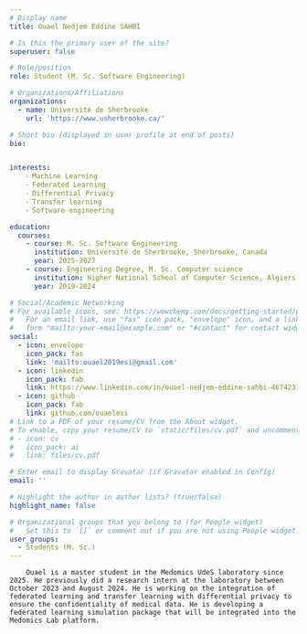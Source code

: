 ```yaml
---
# Display name
title: Ouael Nedjem Eddine SAHBI

# Is this the primary user of the site?
superuser: false

# Role/position
role: Student (M. Sc. Software Engineering)

# Organizations/Affiliations
organizations:
  - name: Université de Sherbrooke
    url: 'https://www.usherbrooke.ca/'

# Short bio (displayed in user profile at end of posts)
bio: 


interests:
    ⁃ Machine Learning
    ⁃ Federated Learning
    ⁃ Differential Privacy
    ⁃ Transfer learning
    ⁃ Software engineering

education:
  courses:
    - course: M. Sc. Software Engineering
      institution: Université de Sherbrooke, Sherbrooke, Canada
      year: 2025-2027
    - course: Engineering Degree, M. Sc. Computer science
      institution: Higher National School of Computer Science, Algiers, Algeria
      year: 2019-2024

# Social/Academic Networking
# For available icons, see: https://wowchemy.com/docs/getting-started/page-builder/#icons
#   For an email link, use "fas" icon pack, "envelope" icon, and a link in the
#   form "mailto:your-email@example.com" or "#contact" for contact widget.
social:
  - icon: envelope
    icon_pack: fas
    link: 'mailto:ouael2019esi@gmail.com'
  - icon: linkedin
    icon_pack: fab
    link: https://www.linkedin.com/in/ouael-nedjem-eddine-sahbi-4674231b3?utm_source=share&utm_campaign=share_via&utm_content=profile&utm_medium=ios_app
  - icon: github
    icon_pack: fab
    link: github.com/ouaelesi
# Link to a PDF of your resume/CV from the About widget.
# To enable, copy your resume/CV to `static/files/cv.pdf` and uncomment the lines below.
# - icon: cv
#   icon_pack: ai
#   link: files/cv.pdf

# Enter email to display Gravatar (if Gravatar enabled in Config)
email: ''

# Highlight the author in author lists? (true/false)
highlight_name: false

# Organizational groups that you belong to (for People widget)
#   Set this to `[]` or comment out if you are not using People widget.
user_groups:
  - Students (M. Sc.)
---
```


        Ouael is a master student in the Medomics UdeS laboratory since 2025. He previously did a research intern at the laboratory between October 2023 and August 2024. He is working on the integration of federated learning and transfer learning with differential privacy to ensure the confidentiality of medical data. He is developing a federated learning simulation package that will be integrated into the Medomics Lab platform.
